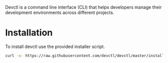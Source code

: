 <!--getting started page. Included from index.html. Note it is also ignored in _config.yml --> 
 
Devctl is a command line interface (CLI) that helps developers manage their development environments across different projects.

# Installation
To install devctl use the provided​ installer script.

```sh
curl -o- https://raw.githubusercontent.com/devctl/devctl/master/install.sh | bash
```